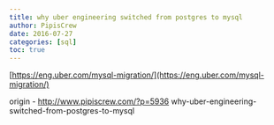 ```yaml
---
title: why uber engineering switched from postgres to mysql
author: PipisCrew
date: 2016-07-27
categories: [sql]
toc: true
---
```


[https://eng.uber.com/mysql-migration/](https://eng.uber.com/mysql-migration/)

origin - http://www.pipiscrew.com/?p=5936 why-uber-engineering-switched-from-postgres-to-mysql